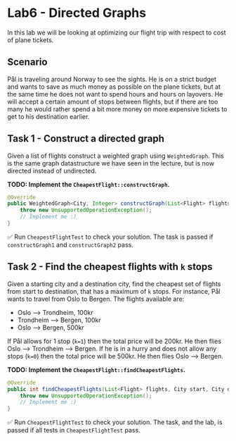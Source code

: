 # Lab6 - Directed Graphs
In this lab we will be looking at optimizing our flight trip with respect to cost of plane tickets.

## Scenario
Pål is traveling around Norway to see the sights. He is on a strict budget and wants to save as much money as possible on the plane tickets, but at the same time he does not want to spend hours and hours on layovers. He will accept a certain amount of stops between flights, but if there are too many he would rather spend a bit more money on more expensive tickets to get to his destination earlier.

## Task 1 - Construct a directed graph
Given a list of flights construct a weighted graph using `WeightedGraph`. This is the same graph datastructure we have seen in the lecture, but is now directed instead of undirected.

**TODO: Implement the `CheapestFlight::constructGraph`.**

```java
@Override
public WeightedGraph<City, Integer> constructGraph(List<Flight> flights) {
    throw new UnsupportedOperationException();
    // Implement me :)
}
```

✅ Run `CheapestFlightTest` to check your solution. The task is passed if `constructGraph1` and `constructGraph2` pass.


## Task 2 - Find the cheapest flights with `k` stops
Given a starting city and a destination city, find the cheapest set of flights from start to destination, that has a maximum of `k` stops.
For instance, Pål wants to travel from Oslo to Bergen. The flights available are:
 * Oslo --> Trondheim, 100kr
 * Trondheim --> Bergen, 100kr
 * Oslo --> Bergen, 500kr

If Pål allows for 1 stop (`k=1`) then the total price will be 200kr. He then flies Oslo --> Trondheim --> Bergen. If he is in a hurry and does not allow any stops (`k=0`) then the total price will be 500kr. He then flies Oslo --> Bergen.


**TODO: Implement the `CheapestFlight::findCheapestFlights`.**
```java
@Override
public int findCheapestFlights(List<Flight> flights, City start, City destination, int nMaxStops) {
    throw new UnsupportedOperationException();
    // Implement me :)
}
```

✅ Run `CheapestFlightTest` to check your solution. The task, and the lab, is passed if all tests in `CheapestFlightTest` pass.


